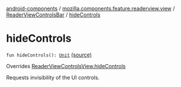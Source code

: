 [android-components](../../index.md) / [mozilla.components.feature.readerview.view](../index.md) / [ReaderViewControlsBar](index.md) / [hideControls](./hide-controls.md)

# hideControls

`fun hideControls(): `[`Unit`](https://kotlinlang.org/api/latest/jvm/stdlib/kotlin/-unit/index.html) [(source)](https://github.com/mozilla-mobile/android-components/blob/master/components/feature/readerview/src/main/java/mozilla/components/feature/readerview/view/ReaderViewControlsBar.kt#L111)

Overrides [ReaderViewControlsView.hideControls](../-reader-view-controls-view/hide-controls.md)

Requests invisibility of the UI controls.

